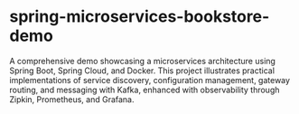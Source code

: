 # spring-microservices-bookstore-demo
A comprehensive demo showcasing a microservices architecture using Spring Boot, Spring Cloud, and Docker. This project illustrates practical implementations of service discovery, configuration management, gateway routing, and messaging with Kafka, enhanced with observability through Zipkin, Prometheus, and Grafana.
